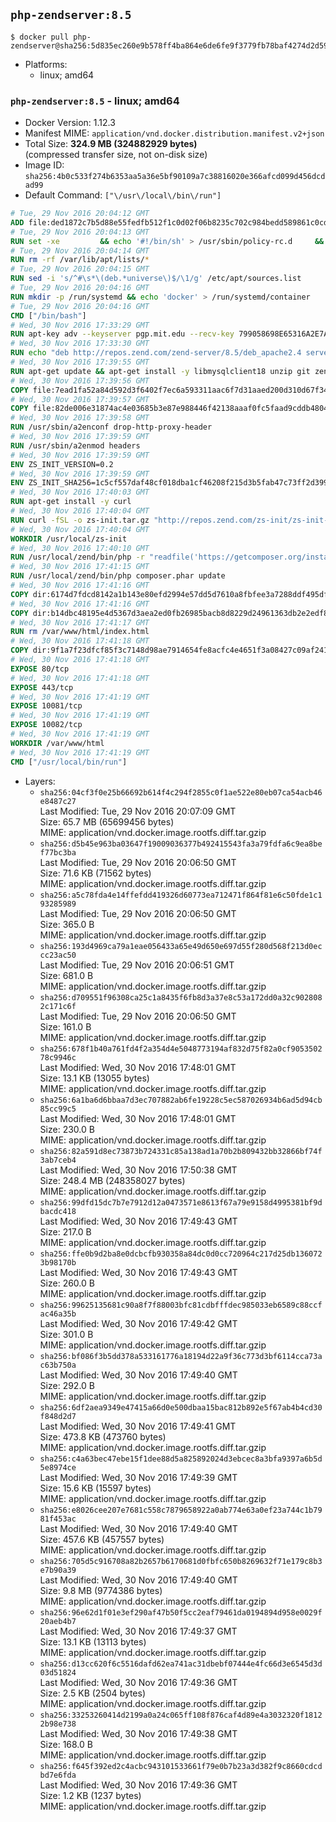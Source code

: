 ## `php-zendserver:8.5`

```console
$ docker pull php-zendserver@sha256:5d835ec260e9b578ff4ba864e6de6fe9f3779fb78baf4274d2d59f5412f189dc
```

-	Platforms:
	-	linux; amd64

### `php-zendserver:8.5` - linux; amd64

-	Docker Version: 1.12.3
-	Manifest MIME: `application/vnd.docker.distribution.manifest.v2+json`
-	Total Size: **324.9 MB (324882929 bytes)**  
	(compressed transfer size, not on-disk size)
-	Image ID: `sha256:4b0c533f274b6353aa5a36e5bf90109a7c38816020e366afcd099d456dcdad99`
-	Default Command: `["\/usr\/local\/bin\/run"]`

```dockerfile
# Tue, 29 Nov 2016 20:04:12 GMT
ADD file:ded1872c7b5d88e55fedfb512f1c0d02f06b8235c702c984bedd589861c0cd46 in / 
# Tue, 29 Nov 2016 20:04:13 GMT
RUN set -xe 		&& echo '#!/bin/sh' > /usr/sbin/policy-rc.d 	&& echo 'exit 101' >> /usr/sbin/policy-rc.d 	&& chmod +x /usr/sbin/policy-rc.d 		&& dpkg-divert --local --rename --add /sbin/initctl 	&& cp -a /usr/sbin/policy-rc.d /sbin/initctl 	&& sed -i 's/^exit.*/exit 0/' /sbin/initctl 		&& echo 'force-unsafe-io' > /etc/dpkg/dpkg.cfg.d/docker-apt-speedup 		&& echo 'DPkg::Post-Invoke { "rm -f /var/cache/apt/archives/*.deb /var/cache/apt/archives/partial/*.deb /var/cache/apt/*.bin || true"; };' > /etc/apt/apt.conf.d/docker-clean 	&& echo 'APT::Update::Post-Invoke { "rm -f /var/cache/apt/archives/*.deb /var/cache/apt/archives/partial/*.deb /var/cache/apt/*.bin || true"; };' >> /etc/apt/apt.conf.d/docker-clean 	&& echo 'Dir::Cache::pkgcache ""; Dir::Cache::srcpkgcache "";' >> /etc/apt/apt.conf.d/docker-clean 		&& echo 'Acquire::Languages "none";' > /etc/apt/apt.conf.d/docker-no-languages 		&& echo 'Acquire::GzipIndexes "true"; Acquire::CompressionTypes::Order:: "gz";' > /etc/apt/apt.conf.d/docker-gzip-indexes 		&& echo 'Apt::AutoRemove::SuggestsImportant "false";' > /etc/apt/apt.conf.d/docker-autoremove-suggests
# Tue, 29 Nov 2016 20:04:14 GMT
RUN rm -rf /var/lib/apt/lists/*
# Tue, 29 Nov 2016 20:04:15 GMT
RUN sed -i 's/^#\s*\(deb.*universe\)$/\1/g' /etc/apt/sources.list
# Tue, 29 Nov 2016 20:04:16 GMT
RUN mkdir -p /run/systemd && echo 'docker' > /run/systemd/container
# Tue, 29 Nov 2016 20:04:16 GMT
CMD ["/bin/bash"]
# Wed, 30 Nov 2016 17:33:29 GMT
RUN apt-key adv --keyserver pgp.mit.edu --recv-key 799058698E65316A2E7A4FF42EAE1437F7D2C623
# Wed, 30 Nov 2016 17:33:30 GMT
RUN echo "deb http://repos.zend.com/zend-server/8.5/deb_apache2.4 server non-free" >> /etc/apt/sources.list.d/zend-server.list
# Wed, 30 Nov 2016 17:39:55 GMT
RUN apt-get update && apt-get install -y libmysqlclient18 unzip git zend-server-php-5.6 && /usr/local/zend/bin/zendctl.sh stop
# Wed, 30 Nov 2016 17:39:56 GMT
COPY file:7ead1fa52a84d592d3f6402f7ec6a593311aac6f7d31aaed200d310d67f34d54 in /etc/ 
# Wed, 30 Nov 2016 17:39:57 GMT
COPY file:82de006e31874ac4e03685b3e87e988446f42138aaaf0fc5faad9cddb48040ba in /etc/apache2/conf-available 
# Wed, 30 Nov 2016 17:39:58 GMT
RUN /usr/sbin/a2enconf drop-http-proxy-header
# Wed, 30 Nov 2016 17:39:59 GMT
RUN /usr/sbin/a2enmod headers
# Wed, 30 Nov 2016 17:39:59 GMT
ENV ZS_INIT_VERSION=0.2
# Wed, 30 Nov 2016 17:39:59 GMT
ENV ZS_INIT_SHA256=1c5cf557daf48cf018dba1cf46208f215d3b5fab47c73ff2d39988581ebd6932
# Wed, 30 Nov 2016 17:40:03 GMT
RUN apt-get install -y curl
# Wed, 30 Nov 2016 17:40:04 GMT
RUN curl -fSL -o zs-init.tar.gz "http://repos.zend.com/zs-init/zs-init-docker-${ZS_INIT_VERSION}.tar.gz"     && echo "${ZS_INIT_SHA256} *zs-init.tar.gz" | sha256sum -c -     && mkdir /usr/local/zs-init     && tar xzf zs-init.tar.gz --strip-components=1 -C /usr/local/zs-init     && rm zs-init.tar.gz
# Wed, 30 Nov 2016 17:40:04 GMT
WORKDIR /usr/local/zs-init
# Wed, 30 Nov 2016 17:40:10 GMT
RUN /usr/local/zend/bin/php -r "readfile('https://getcomposer.org/installer');" | /usr/local/zend/bin/php
# Wed, 30 Nov 2016 17:41:15 GMT
RUN /usr/local/zend/bin/php composer.phar update
# Wed, 30 Nov 2016 17:41:16 GMT
COPY dir:6174d7fdcd8142a1b143e80efd2994e57dd5d7610a8fbfee3a7288ddf495dfdf in /usr/local/bin 
# Wed, 30 Nov 2016 17:41:16 GMT
COPY dir:b14dbc48195e4d5367d3aea2ed0fb26985bacb8d8229d24961363db2e2edf8f0 in /usr/local/zend/var/plugins/ 
# Wed, 30 Nov 2016 17:41:17 GMT
RUN rm /var/www/html/index.html
# Wed, 30 Nov 2016 17:41:18 GMT
COPY dir:9f1a7f23dfcf85f3c7148d98ae7914654fe8acfc4e4651f3a08427c09af24198 in /var/www/html 
# Wed, 30 Nov 2016 17:41:18 GMT
EXPOSE 80/tcp
# Wed, 30 Nov 2016 17:41:18 GMT
EXPOSE 443/tcp
# Wed, 30 Nov 2016 17:41:19 GMT
EXPOSE 10081/tcp
# Wed, 30 Nov 2016 17:41:19 GMT
EXPOSE 10082/tcp
# Wed, 30 Nov 2016 17:41:19 GMT
WORKDIR /var/www/html
# Wed, 30 Nov 2016 17:41:19 GMT
CMD ["/usr/local/bin/run"]
```

-	Layers:
	-	`sha256:04cf3f0e25b66692b614f4c294f2855c0f1ae522e80eb07ca54acb46e8487c27`  
		Last Modified: Tue, 29 Nov 2016 20:07:09 GMT  
		Size: 65.7 MB (65699456 bytes)  
		MIME: application/vnd.docker.image.rootfs.diff.tar.gzip
	-	`sha256:d5b45e963ba03647f19009036377b492415543fa3a79fdfa6c9ea8bef77bc3ba`  
		Last Modified: Tue, 29 Nov 2016 20:06:50 GMT  
		Size: 71.6 KB (71562 bytes)  
		MIME: application/vnd.docker.image.rootfs.diff.tar.gzip
	-	`sha256:a5c78fda4e14ffefdd419326d60773ea712471f864f81e6c50fde1c193285989`  
		Last Modified: Tue, 29 Nov 2016 20:06:50 GMT  
		Size: 365.0 B  
		MIME: application/vnd.docker.image.rootfs.diff.tar.gzip
	-	`sha256:193d4969ca79a1eae056433a65e49d650e697d55f280d568f213d0eccc23ac50`  
		Last Modified: Tue, 29 Nov 2016 20:06:51 GMT  
		Size: 681.0 B  
		MIME: application/vnd.docker.image.rootfs.diff.tar.gzip
	-	`sha256:d709551f96308ca25c1a8435f6fb8d3a37e8c53a172dd0a32c9028082c171c6f`  
		Last Modified: Tue, 29 Nov 2016 20:06:50 GMT  
		Size: 161.0 B  
		MIME: application/vnd.docker.image.rootfs.diff.tar.gzip
	-	`sha256:678f1b40a761fd4f2a354d4e5048773194af832d75f82a0cf905350278c9946c`  
		Last Modified: Wed, 30 Nov 2016 17:48:01 GMT  
		Size: 13.1 KB (13055 bytes)  
		MIME: application/vnd.docker.image.rootfs.diff.tar.gzip
	-	`sha256:6a1ba6d6bbaa7d3ec707882ab6fe19228c5ec587026934b6ad5d94cb85cc99c5`  
		Last Modified: Wed, 30 Nov 2016 17:48:01 GMT  
		Size: 230.0 B  
		MIME: application/vnd.docker.image.rootfs.diff.tar.gzip
	-	`sha256:82a591d8ec73873b724331c85a138ad1a70b2b809432bb32866bf74f3ab7ceb4`  
		Last Modified: Wed, 30 Nov 2016 17:50:38 GMT  
		Size: 248.4 MB (248358027 bytes)  
		MIME: application/vnd.docker.image.rootfs.diff.tar.gzip
	-	`sha256:99dfd15dc7b7e7912d12a0473571e8613f67a79e9158d4995381bf9dbacdc418`  
		Last Modified: Wed, 30 Nov 2016 17:49:43 GMT  
		Size: 217.0 B  
		MIME: application/vnd.docker.image.rootfs.diff.tar.gzip
	-	`sha256:ffe0b9d2ba8e0dcbcfb930358a84dc0d0cc720964c217d25db1360723b98170b`  
		Last Modified: Wed, 30 Nov 2016 17:49:43 GMT  
		Size: 260.0 B  
		MIME: application/vnd.docker.image.rootfs.diff.tar.gzip
	-	`sha256:99625135681c90a8f7f88003bfc81cdbfffdec985033eb6589c88ccfac46a35b`  
		Last Modified: Wed, 30 Nov 2016 17:49:42 GMT  
		Size: 301.0 B  
		MIME: application/vnd.docker.image.rootfs.diff.tar.gzip
	-	`sha256:bf086f3b5dd378a533161776a18194d22a9f36c773d3bf6114cca73ac63b750a`  
		Last Modified: Wed, 30 Nov 2016 17:49:40 GMT  
		Size: 292.0 B  
		MIME: application/vnd.docker.image.rootfs.diff.tar.gzip
	-	`sha256:6df2aea9349e47415a66d0e500dbaa15bac812b892e5f67ab4b4cd30f848d2d7`  
		Last Modified: Wed, 30 Nov 2016 17:49:41 GMT  
		Size: 473.8 KB (473760 bytes)  
		MIME: application/vnd.docker.image.rootfs.diff.tar.gzip
	-	`sha256:c4a63bec47ebe15f1dee88d5a825892024d3ebcec8a3bfa9397a6b5d5e8974ce`  
		Last Modified: Wed, 30 Nov 2016 17:49:39 GMT  
		Size: 15.6 KB (15597 bytes)  
		MIME: application/vnd.docker.image.rootfs.diff.tar.gzip
	-	`sha256:e8026cee207e7681c558c7879658922a0ab774e63a0ef23a744c1b7981f453ac`  
		Last Modified: Wed, 30 Nov 2016 17:49:40 GMT  
		Size: 457.6 KB (457557 bytes)  
		MIME: application/vnd.docker.image.rootfs.diff.tar.gzip
	-	`sha256:705d5c916708a82b2657b6170681d0fbfc650b8269632f71e179c8b3e7b90a39`  
		Last Modified: Wed, 30 Nov 2016 17:49:40 GMT  
		Size: 9.8 MB (9774386 bytes)  
		MIME: application/vnd.docker.image.rootfs.diff.tar.gzip
	-	`sha256:96e62d1f01e3ef290af47b50f5cc2eaf79461da0194894d958e0029f20aeb4b7`  
		Last Modified: Wed, 30 Nov 2016 17:49:37 GMT  
		Size: 13.1 KB (13113 bytes)  
		MIME: application/vnd.docker.image.rootfs.diff.tar.gzip
	-	`sha256:d13cc620f6c5516dafd62ea741ac31dbebf07444e4fc66d3e6545d3d03d51824`  
		Last Modified: Wed, 30 Nov 2016 17:49:36 GMT  
		Size: 2.5 KB (2504 bytes)  
		MIME: application/vnd.docker.image.rootfs.diff.tar.gzip
	-	`sha256:33253260414d2199a0a24c065ff108f876caf4d89e4a3032320f18122b98e738`  
		Last Modified: Wed, 30 Nov 2016 17:49:38 GMT  
		Size: 168.0 B  
		MIME: application/vnd.docker.image.rootfs.diff.tar.gzip
	-	`sha256:f645f392ed2c4acbc943101533661f79e0b7b23a3d382f9c8660cdcdbd7e6fda`  
		Last Modified: Wed, 30 Nov 2016 17:49:36 GMT  
		Size: 1.2 KB (1237 bytes)  
		MIME: application/vnd.docker.image.rootfs.diff.tar.gzip
